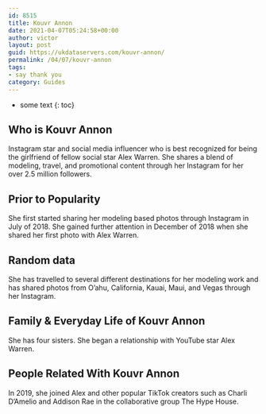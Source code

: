 ```yaml
---
id: 8515
title: Kouvr Annon
date: 2021-04-07T05:24:58+00:00
author: victor
layout: post
guid: https://ukdataservers.com/kouvr-annon/
permalink: /04/07/kouvr-annon
tags:
- say thank you
category: Guides
---
```


* some text
{: toc}


## Who is Kouvr Annon



Instagram star and social media influencer who is best recognized for being the girlfriend of fellow social star Alex Warren. She shares a blend of modeling, travel, and promotional content through her Instagram for her over 2.5 million followers. 

                
                
                
## Prior to Popularity



She first started sharing her modeling based photos through Instagram in July of 2018. She gained further attention in December of 2018 when she shared her first photo with Alex Warren. 

                
                
                
## Random data



She has travelled to several different destinations for her modeling work and has shared photos from O&#8217;ahu, California, Kauai, Maui, and Vegas through her Instagram. 

                
                
                
## Family & Everyday Life of Kouvr Annon



She has four sisters. She began a relationship with YouTube star Alex Warren.

                
                
                
## People Related With Kouvr Annon



In 2019, she joined Alex and other popular TikTok creators such as Charli D&#8217;Amelio and Addison Rae in the collaborative group The Hype House. 

                
              
            
          
          
          